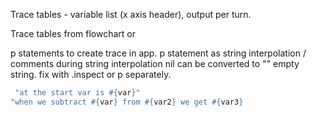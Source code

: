Trace tables - variable list (x axis header), output per turn.

Trace tables from flowchart or

p statements to create trace in app.
p statement as string interpolation / comments
during string interpolation nil can be converted to "" empty string. fix with .inspect or p separately.

```ruby
 "at the start var is #{var}"
"when we subtract #{var} from #{var2} we get #{var3}

```
